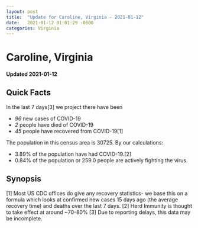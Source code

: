 ```yaml
---
layout: post
title:  "Update for Caroline, Virginia - 2021-01-12"
date:   2021-01-12 01:01:29 -0600
categories: Virginia
---
```


# Caroline, Virginia
#### Updated 2021-01-12

## Quick Facts

In the last 7 days[3] we project there have been
- *96* new cases of COVID-19
- *2* people have died of COVID-19
- *45* people have recovered from COVID-19[1]

The population in this census area is 30725. By our calculations:
- 3.89% of the population have had COVID-19.[2]
- 0.84% of the population or 259.0 people are actively fighting the virus.

## Synopsis




[1] Most US CDC offices do give any recovery statistics- we base this on a formula which looks at confirmed new cases
15 days ago (the average recovery time) and deaths over the last 7 days.
[2] Herd Immunity is thought to take effect at around ~70-80%
[3] Due to reporting delays, this data may be incomplete. 
    